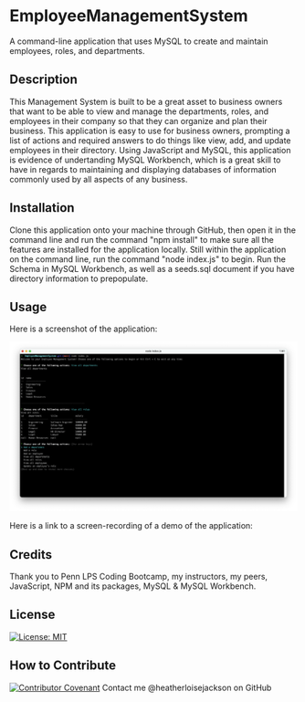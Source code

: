 # EmployeeManagementSystem
A command-line application that uses MySQL to create and maintain employees, roles, and departments.

## Description
This Management System is built to be a great asset to business owners that want to be able to view and manage the departments, roles, and employees in their company so that they can organize and plan their business. This application is easy to use for business owners, prompting a list of actions and required answers to do things like view, add, and update employees in their directory. Using JavaScript and MySQL, this application is evidence of undertanding MySQL Workbench, which is a great skill to have in regards to maintaining and displaying databases of information commonly used by all aspects of any business.

## Installation
Clone this application onto your machine through GitHub, then open it in the command line and run the command "npm install" to make sure all the features are installed for the application locally. Still within the application on the command line, run the command "node index.js" to begin. Run the Schema in MySQL Workbench, as well as a seeds.sql document if you have directory information to prepopulate.

## Usage
Here is a screenshot of the application:

![Screenshot Demo](https://github.com/heatherloisejackson/EmployeeManagementSystem/blob/main/EMS%20App%20Demo.png)

Here is a link to a screen-recording of a demo of the application:


## Credits
Thank you to Penn LPS Coding Bootcamp, my instructors, my peers, JavaScript, NPM and its packages, MySQL & MySQL Workbench.

## License
[![License: MIT](https://img.shields.io/badge/License-MIT-yellow.svg)](https://opensource.org/licenses/MIT)

## How to Contribute
[![Contributor Covenant](https://img.shields.io/badge/Contributor%20Covenant-2.0-4baaaa.svg)](code_of_conduct.md)
Contact me @heatherloisejackson on GitHub
